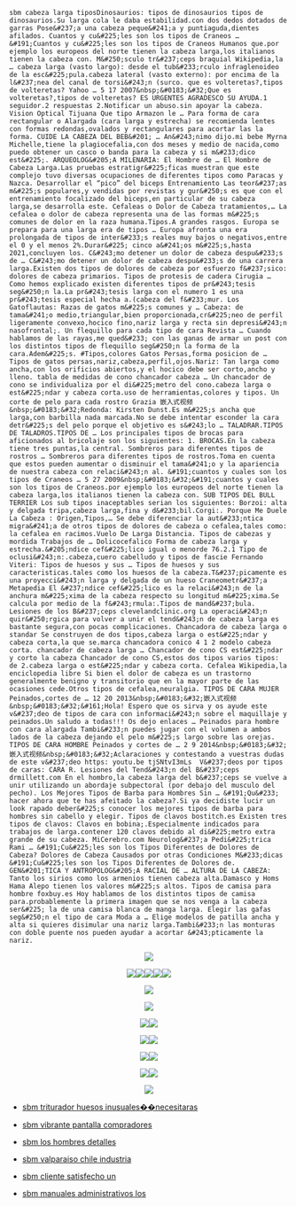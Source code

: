 
```
sbm cabeza larga tiposDinosaurios: tipos de dinosaurios tipos de dinosaurios.Su larga cola le daba estabilidad.con dos dedos dotados de garras Pose&#237;a una cabeza peque&#241;a y puntiaguda,dientes afilados. Cuantos y cu&#225;les son los tipos de Craneos … &#191;Cuantos y cu&#225;les son los tipos de Craneos Humanos que.por ejemplo los europeos del norte tienen la cabeza larga,los italianos tienen la cabeza con. M&#250;sculo tr&#237;ceps braquial Wikipedia,la … cabeza larga (vasto largo): desde el tub&#233;rculo infraglenoideo de la esc&#225;pula.cabeza lateral (vasto externo): por encima de la l&#237;nea del canal de torsi&#243;n (surco. que es volteretas?,tipos de volteretas? Yahoo … 5 17 2007&nbsp;&#0183;&#32;Que es volteretas?,tipos de volteretas? ES URGENTES AGRADESCO SU AYUDA.1 seguidor.2 respuestas 2.Notificar un abuso.sin apoyar la cabeza. Vision Optical Tijuana Que tipo Armazon le … Para forma de cara rectangular o Alargada (cara larga y estrecha) se recomienda lentes con formas redondas,ovalados y rectangulares para acortar las la forma. CUIDE LA CABEZA DEL BEB&#201; … An&#243;nimo dijo.mi bebe Myrna Michelle,tiene la plagiocefalia,con dos meses y medio de nacida,como puedo obtener un casco o banda para la cabeza y si m&#233;dico est&#225;. ARQUEOLOG&#205;A MILENARIA: El Hombre de … El Hombre de Cabeza Larga.Las pruebas estratigr&#225;ficas muestran que este complejo tuvo diversas ocupaciones de diferentes tipos como Paracas y Nazca. Desarrollar el “pico” del biceps Entrenamiento Las teor&#237;as m&#225;s populares,y vendidas por revistas y gur&#250;s es que con el entrenamiento focalizado del biceps,en particular de su cabeza larga,se desarrolla este. Cefaleas o Dolor de Cabeza tratamientos,… La cefalea o dolor de cabeza representa una de las formas m&#225;s comunes de dolor en la raza humana.Tipos.A grandes rasgos. Europa se prepara para una larga era de tipos … Europa afronta una era prolongada de tipos de inter&#233;s reales muy bajos o negativos,entre el 0 y el menos 2%.Durar&#225; cinco a&#241;os m&#225;s,hasta 2021,concluyen los. C&#243;mo detener un dolor de cabeza despu&#233;s de … C&#243;mo detener un dolor de cabeza despu&#233;s de una carrera larga.Existen dos tipos de dolores de cabeza por esfuerzo f&#237;sico: dolores de cabeza primarios. Tipos de protesis de cadera Cirugia … Como hemos explicado existen diferentes tipos de pr&#243;tesis seg&#250;n la.La pr&#243;tesis larga con el numero 1 es una pr&#243;tesis especial hecha a.(cabeza del f&#233;mur. Los Gatoflautas: Razas de gatos m&#225;s comunes y … Cabeza: de tama&#241;o medio,triangular,bien proporcionada,cr&#225;neo de perfil ligeramente convexo,hocico fino,nariz larga y recta sin depresi&#243;n nasofrontal;. Un flequillo para cada tipo de cara Revista … Cuando hablamos de las rayas,me qued&#233; con las ganas de armar un post con los distintos tipos de flequillo seg&#250;n la forma de la cara.Adem&#225;s. #Tipos,colores Gatos Persas,forma posicion de … Tipos de gatos persas,nariz,cabeza,perfil,ojos.Nariz: Tan larga como ancha,con los orificios abiertos,y el hocico debe ser corto,ancho y lleno. tabla de medidas de cono chancador cabeza … Un chancador de cono se individualiza por el di&#225;metro del cono.cabeza larga o est&#225;ndar y cabeza corta.uso de herramientas,colores y tipos. Un corte de pelo para cada rostro Grazia 嵌入式视频&nbsp;&#0183;&#32;Redonda: Kirsten Dunst.Es m&#225;s ancha que larga,con barbilla nada marcada.No se debe intentar esconder la cara detr&#225;s del pelo porque el objetivo es s&#243;lo … TALADRAR.TIPOS DE TALADROS.TIPOS DE … Los principales tipos de brocas para aficionados al bricolaje son los siguientes: 1. BROCAS.En la cabeza tiene tres puntas,la central. Sombreros para diferentes tipos de rostros … Sombreros para diferentes tipos de rostros.Toma en cuenta que estos pueden aumentar o disminuir el tama&#241;o y la apariencia de nuestra cabeza con relaci&#243;n al. &#191;cuantos y cuales son los tipos de Craneos … 5 27 2009&nbsp;&#0183;&#32;&#191;cuantos y cuales son los tipos de Craneos.por ejemplo los europeos del norte tienen la cabeza larga,los italianos tienen la cabeza con. SUB TIPOS DEL BULL TERRIER Los sub tipos inaceptables serian los siguientes: Borzoi: alta y delgada tripa,cabeza larga,fina y d&#233;bil.Corgi:. Porque Me Duele La Cabeza : Origen,Tipos,… Se debe diferenciar la aut&#233;ntica migra&#241;a de otros tipos de dolores de cabeza o cefalea,tales como: la cefalea en racimos.Vuelo De Larga Distancia. Tipos de cabezas y mordida Trabajos de … Dolicocefalico Forma de cabeza larga y estrecha.&#205;ndice cef&#225;lico igual o menorde 76.2.1 Tipo de oclusi&#243;n:.cabeza,cuero cabelludo y tipos de fascie Fernando Viteri: Tipos de huesos y sus … Tipos de huesos y sus caracteristicas.tales como los huesos de la cabeza.T&#237;picamente es una proyecci&#243;n larga y delgada de un hueso Craneometr&#237;a Metapedia El &#237;ndice cef&#225;lico es la relaci&#243;n de la anchura m&#225;xima de la cabeza respecto su longitud m&#225;xima.Se calcula por medio de la f&#243;rmula:.Tipos de mand&#237;bula. Lesiones de los B&#237;ceps clevelandclinic.org La operaci&#243;n quir&#250;rgica para volver a unir el tend&#243;n de cabeza larga es bastante segura,con pocas complicaciones. Chancadora de cabeza larga o standar Se construyen de dos tipos,cabeza larga o est&#225;ndar y cabeza corta,la que se.marca chancadora conico 4 1 2 modelo cabeza corta. chancador de cabeza larga … Chancador de cono CS est&#225;ndar y corto la cabeza Chancador de cono CS,estos dos tipos varios tipos: de 2.cabeza larga o est&#225;ndar y cabeza corta. Cefalea Wikipedia,la enciclopedia libre Si bien el dolor de cabeza es un trastorno generalmente benigno y transitorio que en la mayor parte de las ocasiones cede.Otros tipos de cefalea,neuralgia. TIPOS DE CARA MUJER Peinados,cortes de … 12 20 2013&nbsp;&#0183;&#32;嵌入式视频&nbsp;&#0183;&#32;&#161;Hola! Espero que os sirva y os ayude este v&#237;deo de tipos de cara con informaci&#243;n sobre el maquillaje y peinados.Un saludo a todas!!! Os dejo enlaces … Peinados para hombre con cara alargada Tambi&#233;n puedes jugar con el volumen a ambos lados de la cabeza dejando el pelo m&#225;s largo sobre las orejas. TIPOS DE CARA HOMBRE Peinados y cortes de … 2 9 2014&nbsp;&#0183;&#32;嵌入式视频&nbsp;&#0183;&#32;Aclaraciones y contestando a vuestras dudas de este v&#237;deo https: youtu.be tjSNtvI3mLs  V&#237;deos por tipos de caras: CARA R. Lesiones del Tend&#243;n del B&#237;ceps drmillett.com En el hombro,la cabeza larga del b&#237;ceps se vuelve a unir utilizando un abordaje subpectoral (por debajo del musculo del pecho). Los Mejores Tipos de Barba para Hombres Sin … &#191;Qu&#233; hacer ahora que te has afeitado la cabeza?.Si ya decidiste lucir un look rapado deber&#225;s conocer los mejores tipos de barba para hombres sin cabello y elegir. Tipos de clavos bostitch.es Existen tres tipos de clavos: Clavos en bobina;.Especialmente indicados para trabajos de larga.contener 120 clavos debido al di&#225;metro extra grande de su cabeza. MiCerebro.com Neurolog&#237;a Pedi&#225;trica Rami … &#191;Cu&#225;les son los Tipos Diferentes de Dolores de Cabeza? Dolores de Cabeza Causados por otras Condiciones M&#233;dicas &#191;Cu&#225;les son los Tipos Diferentes de Dolores de. GEN&#201;TICA Y ANTROPOLOG&#205;A RACIAL DE … ALTURA DE LA CABEZA: Tanto los sirios como los armenios tienen cabeza alta.Damasco y Homs Hama Alepo tienen los valores m&#225;s altos. Tipos de camisa para hombre foxbuy.es Hoy hablamos de los distintos tipos de camisa para.probablemente la primera imagen que se nos venga a la cabeza ser&#225; la de una camisa blanca de manga larga. Elegir las gafas seg&#250;n el tipo de cara Moda a … Elige modelos de patilla ancha y alta si quieres disimular una nariz larga.Tambi&#233;n las monturas con doble puente nos pueden ayudar a acortar &#243;pticamente la nariz. 
```

<div align="center">

<a href="https://es-crusher.shibang-china.com/github&k=sbm+cabeza+larga+tipos"><img src="https://static.shibang-china.com/es/crusher/logo.jpg"></a>

<a href="https://es-crusher.shibang-china.com/github&k=sbm+cabeza+larga+tipos"><img src="https://static.shibang-china.com/es/crusher/index.jpg"></a><a href="https://es-crusher.shibang-china.com/material.htmlgithub&k=sbm+cabeza+larga+tipos"><img src="https://static.shibang-china.com/es/crusher/material.jpg"></a><a href="https://es-crusher.shibang-china.com/application.htmlgithub&k=sbm+cabeza+larga+tipos"><img src="https://static.shibang-china.com/es/crusher/application.jpg"></a><a href="https://es-crusher.shibang-china.com/aboutus.htmlgithub&k=sbm+cabeza+larga+tipos"><img src="https://static.shibang-china.com/es/crusher/aboutus.jpg"></a><a href="https://es-crusher.shibang-china.com/contact.htmlgithub&k=sbm+cabeza+larga+tipos"><img src="https://static.shibang-china.com/es/crusher/contact.jpg"></a>

<a href="https://es-crusher.shibang-china.com/github&k=sbm+cabeza+larga+tipos"><img src="https://static.shibang-china.com/es/crusher/banner.jpg"></a>

<a href="https://swt.shibang-china.com/github&k=sbm+cabeza+larga+tipos"><img src="https://static.shibang-china.com/es/crusher/text.jpg"></a>

<a href="https://swt.shibang-china.com/github&k=sbm+cabeza+larga+tipos"><img src="https://static.shibang-china.com/es/crusher/chat.jpg"></a><a href="https://es-crusher.shibang-china.com/contact.htmlgithub&k=sbm+cabeza+larga+tipos"><img src="https://static.shibang-china.com/es/crusher/message.jpg"></a>

<a href="https://es-crusher.shibang-china.com/products/pe.htmlgithub&k=sbm+cabeza+larga+tipos"><img src="https://static.shibang-china.com/es/crusher/pe.jpg"></a><a href="https://es-crusher.shibang-china.com/products/pf.htmlgithub&k=sbm+cabeza+larga+tipos"><img src="https://static.shibang-china.com/es/crusher/pf.jpg"></a>

<a href="https://es-crusher.shibang-china.com/products/hpt.htmlgithub&k=sbm+cabeza+larga+tipos"><img src="https://static.shibang-china.com/es/crusher/hpt.jpg"></a><a href="https://es-crusher.shibang-china.com/products/vsi.htmlgithub&k=sbm+cabeza+larga+tipos"><img src="https://static.shibang-china.com/es/crusher/vsi.jpg"></a>

<a href="https://es-crusher.shibang-china.com/products/klv.htmlgithub&k=sbm+cabeza+larga+tipos"><img src="https://static.shibang-china.com/es/crusher/klv.jpg"></a><a href="https://es-crusher.shibang-china.com/products/portable.htmlgithub&k=sbm+cabeza+larga+tipos"><img src="https://static.shibang-china.com/es/crusher/portable.jpg"></a>

<a href="https://swt.shibang-china.com/github&k=sbm+cabeza+larga+tipos"><img src="https://static.shibang-china.com/es/crusher/case.jpg"></a>

</div>


* [sbm triturador huesos inusuales��necesitaras](sbm%20triturador%20huesos%20inusuales%EF%BF%BD%EF%BF%BDnecesitaras.md)

* [sbm vibrante pantalla compradores](sbm%20vibrante%20pantalla%20compradores.md)

* [sbm los hombres detalles](sbm%20los%20hombres%20detalles.md)

* [sbm valparaiso chile industria](sbm%20valparaiso%20chile%20industria.md)

* [sbm cliente satisfecho un](sbm%20cliente%20satisfecho%20un.md)

* [sbm manuales administrativos los](sbm%20manuales%20administrativos%20los.md)